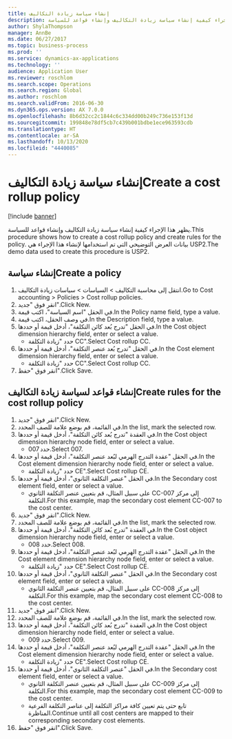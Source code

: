 ```yaml
---
title: إنشاء سياسة زيادة التكاليف
description: يظهر هذا الإجراء كيفية إنشاء سياسة زيادة التكاليف وإنشاء قواعد للسياسة.
author: ShylaThompson
manager: AnnBe
ms.date: 06/27/2017
ms.topic: business-process
ms.prod: ''
ms.service: dynamics-ax-applications
ms.technology: ''
audience: Application User
ms.reviewer: roschlom
ms.search.scope: Operations
ms.search.region: Global
ms.author: roschlom
ms.search.validFrom: 2016-06-30
ms.dyn365.ops.version: AX 7.0.0
ms.openlocfilehash: 8b6d32cc2c1844c6c334dd00b249c736e153f13d
ms.sourcegitcommit: 199848e78df5cb7c439b001bdbe1ece963593cdb
ms.translationtype: HT
ms.contentlocale: ar-SA
ms.lasthandoff: 10/13/2020
ms.locfileid: "4440085"
---
```

# <a name="create-a-cost-rollup-policy"></a><span data-ttu-id="58c65-103">إنشاء سياسة زيادة التكاليف</span><span class="sxs-lookup"><span data-stu-id="58c65-103">Create a cost rollup policy</span></span>

[!include [banner](../../includes/banner.md)]

<span data-ttu-id="58c65-104">يظهر هذا الإجراء كيفية إنشاء سياسة زيادة التكاليف وإنشاء قواعد للسياسة.</span><span class="sxs-lookup"><span data-stu-id="58c65-104">This procedure shows how to create a cost rollup policy and create rules for the policy.</span></span> <span data-ttu-id="58c65-105">بيانات العرض التوضيحي التي تم استخدامها لإنشاء هذا الإجراء هي USP2.</span><span class="sxs-lookup"><span data-stu-id="58c65-105">The demo data used to create this procedure is USP2.</span></span>


## <a name="create-a-policy"></a><span data-ttu-id="58c65-106">إنشاء سياسة</span><span class="sxs-lookup"><span data-stu-id="58c65-106">Create a policy</span></span>
1. <span data-ttu-id="58c65-107">انتقل إلى محاسبة التكاليف > السياسات > سياسات زيادة التكاليف‬‬.</span><span class="sxs-lookup"><span data-stu-id="58c65-107">Go to Cost accounting > Policies > Cost rollup policies.</span></span>
2. <span data-ttu-id="58c65-108">انقر فوق "جديد".</span><span class="sxs-lookup"><span data-stu-id="58c65-108">Click New.</span></span>
3. <span data-ttu-id="58c65-109">في الحقل "اسم السياسة"، اكتب قيمة.</span><span class="sxs-lookup"><span data-stu-id="58c65-109">In the Policy name field, type a value.</span></span>
4. <span data-ttu-id="58c65-110">في وصف الحقل، اكتب قيمة.</span><span class="sxs-lookup"><span data-stu-id="58c65-110">In the Description field, type a value.</span></span>
5. <span data-ttu-id="58c65-111">في الحقل "تدرج بُعد كائن التكلفة‬‬"، أدخل قيمة أو حددها.</span><span class="sxs-lookup"><span data-stu-id="58c65-111">In the Cost object dimension hierarchy field, enter or select a value.</span></span>
    * <span data-ttu-id="58c65-112">حدد "زيادة التكلفة‬ CC".</span><span class="sxs-lookup"><span data-stu-id="58c65-112">Select Cost rollup CC.</span></span>  
6. <span data-ttu-id="58c65-113">في الحقل "تدرج بُعد عنصر التكلفة‬‬"، أدخل قيمة أو حددها.</span><span class="sxs-lookup"><span data-stu-id="58c65-113">In the Cost element dimension hierarchy field, enter or select a value.</span></span>
    * <span data-ttu-id="58c65-114">حدد "زيادة التكلفة‬ CC".</span><span class="sxs-lookup"><span data-stu-id="58c65-114">Select Cost rollup CC.</span></span>  
7. <span data-ttu-id="58c65-115">انقر فوق "حفظ".</span><span class="sxs-lookup"><span data-stu-id="58c65-115">Click Save.</span></span>

## <a name="create-rules-for-the-cost-rollup-policy"></a><span data-ttu-id="58c65-116">إنشاء قواعد لسياسة زيادة التكاليف</span><span class="sxs-lookup"><span data-stu-id="58c65-116">Create rules for the cost rollup policy</span></span>
1. <span data-ttu-id="58c65-117">انقر فوق "جديد".</span><span class="sxs-lookup"><span data-stu-id="58c65-117">Click New.</span></span>
2. <span data-ttu-id="58c65-118">في القائمة، قم بوضع علامة للصف المحدد.</span><span class="sxs-lookup"><span data-stu-id="58c65-118">In the list, mark the selected row.</span></span>
3. <span data-ttu-id="58c65-119">في العقدة "تدرج بُعد كائن التكلفة‬‬"، أدخل قيمة أو حددها.</span><span class="sxs-lookup"><span data-stu-id="58c65-119">In the Cost object dimension hierarchy node field, enter or select a value.</span></span>
    * <span data-ttu-id="58c65-120">حدد 007.</span><span class="sxs-lookup"><span data-stu-id="58c65-120">Select 007.</span></span>  
4. <span data-ttu-id="58c65-121">في الحقل "عقدة التدرج الهرمي لبُعد عنصر التكلفة‬‬‬"، أدخل قيمة أو حددها.</span><span class="sxs-lookup"><span data-stu-id="58c65-121">In the Cost element dimension hierarchy node field, enter or select a value.</span></span>
    * <span data-ttu-id="58c65-122">حدد "زيادة التكلفة‬ CE".</span><span class="sxs-lookup"><span data-stu-id="58c65-122">Select Cost rollup CE.</span></span>  
5. <span data-ttu-id="58c65-123">في الحقل "عنصر التكلفة الثانوي‬‬"، أدخل قيمة أو حددها.</span><span class="sxs-lookup"><span data-stu-id="58c65-123">In the Secondary cost element field, enter or select a value.</span></span>
    * <span data-ttu-id="58c65-124">على سبيل المثال، قم بتعيين عنصر التكلفة الثانوي CC-007 إلى مركز التكلفة.</span><span class="sxs-lookup"><span data-stu-id="58c65-124">For this example, map the secondary cost element CC-007 to the cost center.</span></span>  
6. <span data-ttu-id="58c65-125">انقر فوق "جديد".</span><span class="sxs-lookup"><span data-stu-id="58c65-125">Click New.</span></span>
7. <span data-ttu-id="58c65-126">في القائمة، قم بوضع علامة للصف المحدد.</span><span class="sxs-lookup"><span data-stu-id="58c65-126">In the list, mark the selected row.</span></span>
8. <span data-ttu-id="58c65-127">في العقدة "تدرج بُعد كائن التكلفة‬‬"، أدخل قيمة أو حددها.</span><span class="sxs-lookup"><span data-stu-id="58c65-127">In the Cost object dimension hierarchy node field, enter or select a value.</span></span>
    * <span data-ttu-id="58c65-128">حدد 008.</span><span class="sxs-lookup"><span data-stu-id="58c65-128">Select 008.</span></span>  
9. <span data-ttu-id="58c65-129">في الحقل "عقدة التدرج الهرمي لبُعد عنصر التكلفة‬‬‬"، أدخل قيمة أو حددها.</span><span class="sxs-lookup"><span data-stu-id="58c65-129">In the Cost element dimension hierarchy node field, enter or select a value.</span></span>
    * <span data-ttu-id="58c65-130">حدد "زيادة التكلفة‬ CE".</span><span class="sxs-lookup"><span data-stu-id="58c65-130">Select Cost rollup CE.</span></span>  
10. <span data-ttu-id="58c65-131">في الحقل "عنصر التكلفة الثانوي‬‬"، أدخل قيمة أو حددها.</span><span class="sxs-lookup"><span data-stu-id="58c65-131">In the Secondary cost element field, enter or select a value.</span></span>
    * <span data-ttu-id="58c65-132">على سبيل المثال، قم بتعيين عنصر التكلفة الثانوي CC-008 إلى مركز التكلفة.</span><span class="sxs-lookup"><span data-stu-id="58c65-132">For this example, map the secondary cost element CC-008 to the cost center.</span></span>  
11. <span data-ttu-id="58c65-133">انقر فوق "جديد".</span><span class="sxs-lookup"><span data-stu-id="58c65-133">Click New.</span></span>
12. <span data-ttu-id="58c65-134">في القائمة، قم بوضع علامة للصف المحدد.</span><span class="sxs-lookup"><span data-stu-id="58c65-134">In the list, mark the selected row.</span></span>
13. <span data-ttu-id="58c65-135">في العقدة "تدرج بُعد كائن التكلفة‬‬"، أدخل قيمة أو حددها.</span><span class="sxs-lookup"><span data-stu-id="58c65-135">In the Cost object dimension hierarchy node field, enter or select a value.</span></span>
    * <span data-ttu-id="58c65-136">حدد 009.</span><span class="sxs-lookup"><span data-stu-id="58c65-136">Select 009.</span></span>  
14. <span data-ttu-id="58c65-137">في الحقل "عقدة التدرج الهرمي لبُعد عنصر التكلفة‬‬‬"، أدخل قيمة أو حددها.</span><span class="sxs-lookup"><span data-stu-id="58c65-137">In the Cost element dimension hierarchy node field, enter or select a value.</span></span>
    * <span data-ttu-id="58c65-138">حدد "زيادة التكلفة‬ CE".</span><span class="sxs-lookup"><span data-stu-id="58c65-138">Select Cost rollup CE.</span></span>  
15. <span data-ttu-id="58c65-139">في الحقل "عنصر التكلفة الثانوي‬‬"، أدخل قيمة أو حددها.</span><span class="sxs-lookup"><span data-stu-id="58c65-139">In the Secondary cost element field, enter or select a value.</span></span>
    * <span data-ttu-id="58c65-140">على سبيل المثال، قم بتعيين عنصر التكلفة الثانوي CC-009 إلى مركز التكلفة.</span><span class="sxs-lookup"><span data-stu-id="58c65-140">For this example, map the secondary cost element CC-009 to the cost center.</span></span>  
    * <span data-ttu-id="58c65-141">تابع حتى يتم تعيين كافة مراكز التكلفة إلى عناصر التكلفة الفرعية المناظرة.</span><span class="sxs-lookup"><span data-stu-id="58c65-141">Continue until all cost centers are mapped to their corresponding secondary cost elements.</span></span>  
16. <span data-ttu-id="58c65-142">انقر فوق "حفظ".</span><span class="sxs-lookup"><span data-stu-id="58c65-142">Click Save.</span></span>

